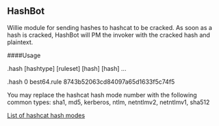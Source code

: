 HashBot
------
Willie module for sending hashes to hashcat to be cracked. As soon as a hash is cracked, HashBot will PM the invoker with the cracked hash and plaintext.


####Usage

.hash [hashtype] [ruleset] [hash] [hash] ...

.hash 0 best64.rule 8743b52063cd84097a65d1633f5c74f5

You may replace the hashcat hash mode number with the following common types: sha1, md5, kerberos, ntlm, netntlmv2, netntlmv1, sha512

[List of hashcat hash modes](http://hashcat.net/wiki/doku.php?id=example_hashes)
